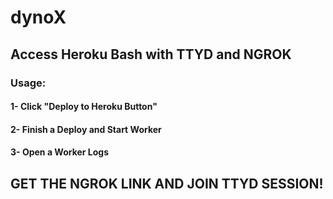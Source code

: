 # dynoX
## Access Heroku Bash with TTYD and NGROK

### Usage:
#### 1- Click "Deploy to Heroku Button"
#### 2- Finish a Deploy and Start Worker
#### 3- Open a Worker Logs

## GET THE NGROK LINK AND JOIN TTYD SESSION!
